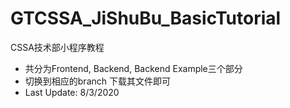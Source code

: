 # GTCSSA_JiShuBu_BasicTutorial
CSSA技术部小程序教程
- 共分为Frontend, Backend, Backend Example三个部分
- 切换到相应的branch 下载其文件即可
- Last Update: 8/3/2020

